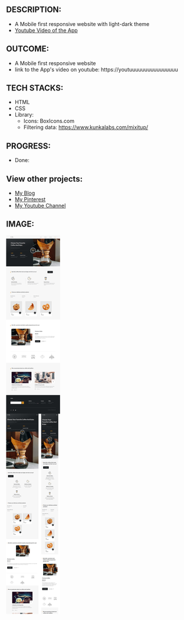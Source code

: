 
## DESCRIPTION:
- A Mobile first responsive website with light-dark theme
- [Youtube Video of the App](https://youtuuuuuuuuuuuuuuuuuuuuuuuu)

## OUTCOME:
- A Mobile first responsive website
- link to the App's video on youtube: https://youtuuuuuuuuuuuuuuuu

## TECH STACKS:
- HTML
- CSS
- Library: 
    - Icons: BoxIcons.com
    - Filtering data: https://www.kunkalabs.com/mixitup/

## PROGRESS:
- Done: 


## View other projects:
- [My Blog](https://hashnode.com/@marizoo)
- [My Pinterest](https://pin.it/16vGwjy)
- [My Youtube Channel](https://www.youtube.com/channel/UCfkbnM9WvHD3mjecBiGHCBQ/playlists)


## IMAGE:
![Screenshot of the App](./screenshots/css-13.coffee-all-600.jpg)
